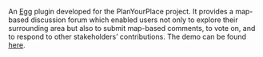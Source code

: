 An <a href="http://elgg.org/" target="_blank">Egg</a> plugin developed for the PlanYourPlace project. It provides a map-based discussion forum which enabled users not only to explore their surrounding area but also to submit map-based comments, to vote on, and to respond to other stakeholders’ contributions. The demo can be found <a href="http://planyourplace.ca/elgg/pypMapComment" target="_blank">here</a>.
